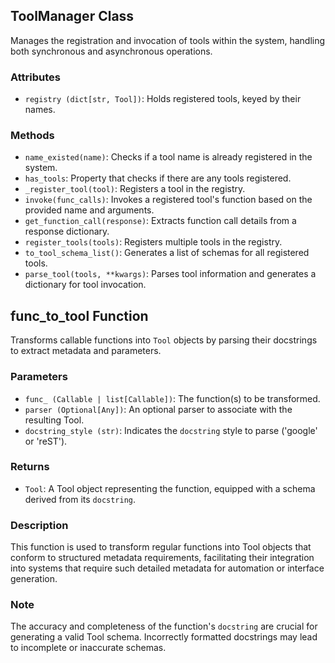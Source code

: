 ## ToolManager Class

Manages the registration and invocation of tools within the system, handling both synchronous and asynchronous operations.

### Attributes
- `registry (dict[str, Tool])`: Holds registered tools, keyed by their names.

### Methods
- `name_existed(name)`: Checks if a tool name is already registered in the system.
- `has_tools`: Property that checks if there are any tools registered.
- `_register_tool(tool)`: Registers a tool in the registry.
- `invoke(func_calls)`: Invokes a registered tool's function based on the provided name and arguments.
- `get_function_call(response)`: Extracts function call details from a response dictionary.
- `register_tools(tools)`: Registers multiple tools in the registry.
- `to_tool_schema_list()`: Generates a list of schemas for all registered tools.
- `parse_tool(tools, **kwargs)`: Parses tool information and generates a dictionary for tool invocation.

## func_to_tool Function

Transforms callable functions into `Tool` objects by parsing their docstrings to extract metadata and parameters.

### Parameters
- `func_ (Callable | list[Callable])`: The function(s) to be transformed.
- `parser (Optional[Any])`: An optional parser to associate with the resulting Tool.
- `docstring_style (str)`: Indicates the `docstring` style to parse ('google' or 'reST').

### Returns
- `Tool`: A Tool object representing the function, equipped with a schema derived from its `docstring`.

### Description
This function is used to transform regular functions into Tool objects that conform to structured metadata requirements, facilitating their integration into systems that require such detailed metadata for automation or interface generation.

### Note
The accuracy and completeness of the function's `docstring` are crucial for generating a valid Tool schema. Incorrectly formatted docstrings may lead to incomplete or inaccurate schemas.
